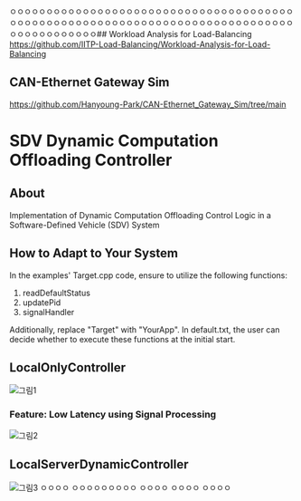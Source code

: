 ㅇㅇㅇㅇㅇㅇㅇㅇㅇㅇㅇㅇㅇㅇㅇㅇㅇㅇㅇㅇㅇㅇㅇㅇㅇㅇㅇㅇㅇㅇㅇㅇㅇㅇㅇㅇㅇㅇㅇㅇㅇㅇㅇㅇㅇㅇㅇㅇㅇㅇㅇㅇㅇㅇㅇㅇㅇㅇㅇㅇㅇㅇㅇㅇㅇㅇㅇㅇㅇㅇㅇㅇㅇㅇㅇㅇㅇㅇㅇㅇㅇㅇㅇㅇㅇㅇㅇㅇㅇㅇ## Workload Analysis for Load-Balancing
https://github.com/IITP-Load-Balancing/Workload-Analysis-for-Load-Balancing

## CAN-Ethernet Gateway Sim
https://github.com/Hanyoung-Park/CAN-Ethernet_Gateway_Sim/tree/main

# SDV Dynamic Computation Offloading Controller

## About
Implementation of Dynamic Computation Offloading Control Logic in a Software-Defined Vehicle (SDV) System

## How to Adapt to Your System
In the examples' Target.cpp code, ensure to utilize the following functions:
1. readDefaultStatus
2. updatePid
3. signalHandler


Additionally, replace "Target" with "YourApp". In default.txt, the user can decide whether to execute these functions at the initial start.

## LocalOnlyController
![그림1](https://github.com/user-attachments/assets/13f64857-9560-4e74-b9c8-2b03eafbaca1)

### Feature: Low Latency using Signal Processing
![그림2](https://github.com/user-attachments/assets/fb7c5a9e-02ec-4cbf-9643-d5dcb9e4cb6d)

## LocalServerDynamicController
![그림3](https://github.com/user-attachments/assets/91c70259-7614-4cb9-b1dc-603502cf4ed4)
ㅇㅇㅇㅇ
ㅇㅇㅇㅇㅇㅇㅇㅇㅇ
ㅇㅇㅇㅇ
ㅇㅇㅇㅇ
ㅇㅇㅇㅇ
